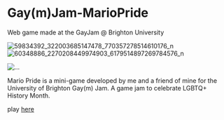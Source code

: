 # Gay(m)Jam-MarioPride
Web game made at the GayJam @ Brighton University

![59834392_322003685147478_770357278514610176_n](https://user-images.githubusercontent.com/26262177/57542695-4988ff80-734a-11e9-9756-1995bd8a98d6.png)![60348886_2270208449974903_6179514897269784576_n](https://user-images.githubusercontent.com/26262177/57542457-aa640800-7349-11e9-8e0a-4f632053eb90.png)


<img align="..." src="..." alt="...">

Mario Pride is a mini-game developed by me and a
friend of mine for the University of Brighton Gay(m)
Jam.
A game jam to celebrate LGBTQ+ History Month.




play [here](https://lova233.github.io/GayJam-MarioPride/)
